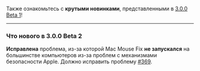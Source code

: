 Также ознакомьтесь с **крутыми новинками**, представленными в [3.0.0 Beta 1](https://github.com/noah-nuebling/mac-mouse-fix/releases/tag/3.0.0-Beta-1.1)!

---

### Что нового в 3.0.0 Beta 2

**Исправлена** проблема, из-за которой Mac Mouse Fix **не запускался** на большинстве компьютеров из-за проблем с механизмами безопасности Apple. Должно исправить проблему [#369](https://github.com/noah-nuebling/mac-mouse-fix/issues/369).